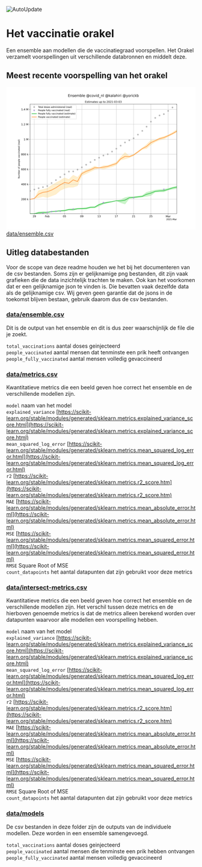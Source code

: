 ![AutoUpdate](https://github.com/Sikerdebaard/vaccinatie-orakel/workflows/AutoUpdate/badge.svg)

# Het vaccinatie orakel
Een ensemble aan modellen die de vaccinatiegraad voorspellen. Het Orakel verzamelt voorspellingen uit verschillende databronnen en middelt deze.

## Meest recente voorspelling van het orakel
![data/ensemble.png](data/ensemble.png)
[data/ensemble.csv]()

## Uitleg databestanden
Voor de scope van deze readme houden we het bij het documenteren van de csv bestanden. Soms zijn er gelijknamige png bestanden, dit zijn vaak grafieken die de data inzichtelijk trachten te maken. Ook kan het voorkomen dat er een gelijknamige json te vinden is. Die bevatten vaak dezelfde data als de gelijknamige csv. Wij geven geen garantie dat de jsons in de toekomst blijven bestaan, gebruik daarom dus de csv bestanden.

### [data/ensemble.csv](data/ensemble.csv)
Dit is de output van het ensemble en dit is dus zeer waarschijnlijk de file die je zoekt.  

`total_vaccinations` aantal doses geinjecteerd  
`people_vaccinated` aantal mensen dat tenminste een prik heeft ontvangen  
`people_fully_vaccinated` aantal mensen volledig gevaccineerd  

### [data/metrics.csv](data/metrics.csv)
Kwantitatieve metrics die een beeld geven hoe correct het ensemble en de verschillende modellen zijn.  

`model` naam van het model  
`explained_variance` [https://scikit-learn.org/stable/modules/generated/sklearn.metrics.explained_variance_score.html](https://scikit-learn.org/stable/modules/generated/sklearn.metrics.explained_variance_score.html)  
`mean_squared_log_error` [https://scikit-learn.org/stable/modules/generated/sklearn.metrics.mean_squared_log_error.html](https://scikit-learn.org/stable/modules/generated/sklearn.metrics.mean_squared_log_error.html)  
`r2` [https://scikit-learn.org/stable/modules/generated/sklearn.metrics.r2_score.htm](https://scikit-learn.org/stable/modules/generated/sklearn.metrics.r2_score.htm)  
`MAE` [https://scikit-learn.org/stable/modules/generated/sklearn.metrics.mean_absolute_error.html](https://scikit-learn.org/stable/modules/generated/sklearn.metrics.mean_absolute_error.html)  
`MSE` [https://scikit-learn.org/stable/modules/generated/sklearn.metrics.mean_squared_error.html](https://scikit-learn.org/stable/modules/generated/sklearn.metrics.mean_squared_error.html)  
`RMSE` Square Root of MSE  
`count_datapoints` het aantal datapunten dat zijn gebruikt voor deze metrics  

### [data/intersect-metrics.csv](data/intersect-metrics.csv)
Kwantitatieve metrics die een beeld geven hoe correct het ensemble en de verschillende modellen zijn. Het verschil tussen deze metrics en de hierboven genoemde metrics is dat de metrics alleen berekend worden over datapunten waarvoor alle modellen een voorspelling hebben.

`model` naam van het model  
`explained_variance` [https://scikit-learn.org/stable/modules/generated/sklearn.metrics.explained_variance_score.html](https://scikit-learn.org/stable/modules/generated/sklearn.metrics.explained_variance_score.html)  
`mean_squared_log_error` [https://scikit-learn.org/stable/modules/generated/sklearn.metrics.mean_squared_log_error.html](https://scikit-learn.org/stable/modules/generated/sklearn.metrics.mean_squared_log_error.html)  
`r2` [https://scikit-learn.org/stable/modules/generated/sklearn.metrics.r2_score.htm](https://scikit-learn.org/stable/modules/generated/sklearn.metrics.r2_score.htm)  
`MAE` [https://scikit-learn.org/stable/modules/generated/sklearn.metrics.mean_absolute_error.html](https://scikit-learn.org/stable/modules/generated/sklearn.metrics.mean_absolute_error.html)  
`MSE` [https://scikit-learn.org/stable/modules/generated/sklearn.metrics.mean_squared_error.html](https://scikit-learn.org/stable/modules/generated/sklearn.metrics.mean_squared_error.html)  
`RMSE` Square Root of MSE  
`count_datapoints` het aantal datapunten dat zijn gebruikt voor deze metrics  

### [data/models](data/models)
De csv bestanden in deze folder zijn de outputs van de individuele modellen. Deze worden in een ensemble samengevoegd.  

`total_vaccinations` aantal doses geinjecteerd  
`people_vaccinated` aantal mensen die tenminste een prik hebben ontvangen  
`people_fully_vaccinated` aantal mensen volledig gevaccineerd  
